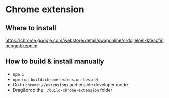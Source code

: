 # Chrome extension

## Where to install
https://chrome.google.com/webstore/detail/swaponline/oldojieloelkkfeacfinhcngmbkepnlm

## How to build & install manually
- `npm i`
- `npm run build:chrome-extension-testnet`
- Go to `chrome://extensions` and enable developer mode
- Drag&drop the `./build-chrome-extension` folder